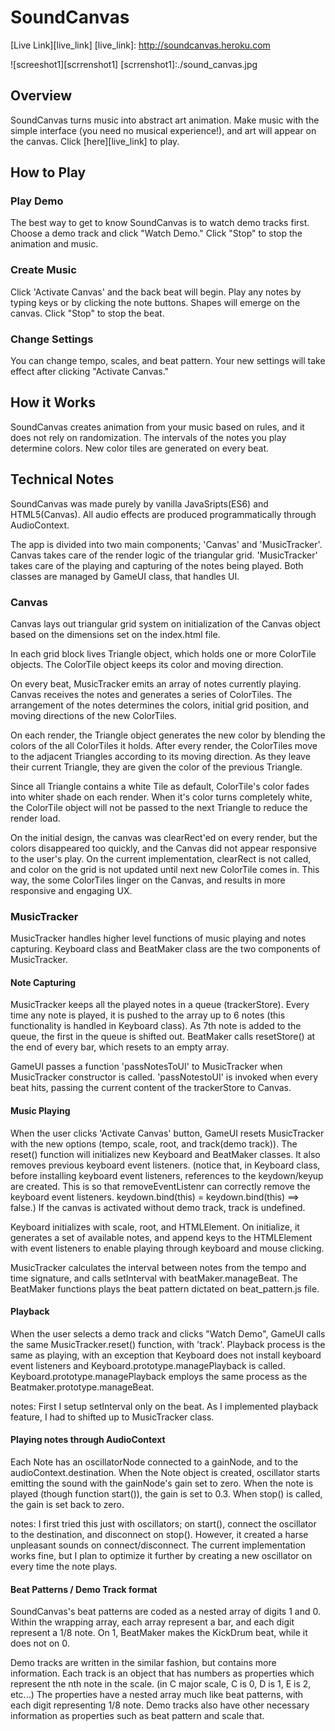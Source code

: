 # SoundCanvas
[Live Link][live_link]
[live_link]: http://soundcanvas.heroku.com

![screeshot1][scrrenshot1]
[scrrenshot1]:./sound_canvas.jpg

## Overview
SoundCanvas turns music into abstract art animation. Make music with the simple interface (you need no musical experience!), and art will appear on the canvas. Click [here][live_link] to play.

## How to Play
### Play Demo
The best way to get to know SoundCanvas is to watch demo tracks first. Choose a demo track and click "Watch Demo." Click "Stop" to stop the animation and music.
### Create Music
Click 'Activate Canvas' and the back beat will begin. Play any notes by typing keys or by clicking the note buttons. Shapes will emerge on the canvas. Click "Stop" to stop the beat.
### Change Settings
You can change tempo, scales, and beat pattern. Your new settings will take effect after clicking "Activate Canvas."

## How it Works
SoundCanvas creates animation from your music based on rules, and it does not rely on randomization. The intervals of the notes you play determine colors. New color tiles are generated on every beat.


## Technical Notes
SoundCanvas was made purely by vanilla JavaSripts(ES6) and HTML5(Canvas). All audio effects are produced programmatically through AudioContext.

The app is divided into two main components; 'Canvas' and 'MusicTracker'. Canvas takes care of the render logic of the triangular grid. 'MusicTracker' takes care of the playing and capturing of the notes being played. Both classes are managed by GameUI class, that handles UI.

### Canvas
Canvas lays out triangular grid system on initialization of the Canvas object based on the <canvas> dimensions set on the index.html file.

In each grid block lives Triangle object, which holds one or more ColorTile objects. The ColorTile object keeps its color and moving direction.

On every beat, MusicTracker emits an array of notes currently playing. Canvas receives the notes and generates a series of ColorTiles. The arrangement of the notes determines the colors, initial grid position, and moving directions of the new ColorTiles.

On each render, the Triangle object generates the new color by blending the colors of the all ColorTiles it holds. After every render, the ColorTiles move to the adjacent Triangles according to its moving direction. As they leave their current Triangle, they are given the color of the previous Triangle.

Since all Triangle contains a white Tile as default, ColorTile's color fades into whiter shade on each render. When it's color turns completely white, the ColorTile object will not be passed to the next Triangle to reduce the render load.

On the initial design, the canvas was clearRect'ed on every render, but the colors disappeared too quickly, and the Canvas did not appear responsive to the user's play. On the current implementation, clearRect is not called, and color on the grid is not updated until next new ColorTile comes in. This way, the some ColorTiles linger on the Canvas, and results in more responsive and engaging UX.


### MusicTracker

MusicTracker handles higher level functions of music playing and notes capturing. Keyboard class and BeatMaker class are the two components of MusicTracker.

#### Note Capturing
MusicTracker keeps all the played notes in a queue (trackerStore). Every time any note is played, it is pushed to the array up to 6 notes (this functionality is handled in Keyboard class). As 7th note is added to the queue, the first in the queue is shifted out. BeatMaker calls resetStore() at the end of every bar, which resets to an empty array.

GameUI passes a function 'passNotesToUI' to MusicTracker when MusicTracker constructor is called. 'passNotestoUI' is invoked when every beat hits, passing the current content of the trackerStore to Canvas.

#### Music Playing
When the user clicks 'Activate Canvas' button, GameUI resets MusicTracker with the new options (tempo, scale, root, and track(demo track)). The reset() function will initializes new Keyboard and BeatMaker classes. It also removes previous keyboard event listeners. (notice that, in Keyboard class, before installing keyboard event listeners, references to the keydown/keyup are created. This is so that removeEventListenr can correctly remove the keyboard event listeners. keydown.bind(this) = keydown.bind(this) ==> false.) If the canvas is activated without demo track, track is undefined.

Keyboard initializes with scale, root, and HTMLElement. On initialize, it generates a set of available notes, and append keys to the HTMLElement with event listeners to enable playing through keyboard and mouse clicking.

MusicTracker calculates the interval between notes from the tempo and time signature, and calls setInterval with beatMaker.manageBeat. The BeatMaker functions plays the beat pattern dictated on beat_pattern.js file.

#### Playback
When the user selects a demo track and clicks "Watch Demo", GameUI calls the same MusicTracker.reset() function, with 'track'. Playback process is the same as playing, with an exception that Keyboard does not install keyboard event listeners and Keyboard.prototype.managePlayback is called. Keyboard.prototype.managePlayback employs the same process as the Beatmaker.prototype.manageBeat.

notes:
First I setup setInterval only on the beat. As I implemented playback feature, I had to shifted up to MusicTracker class.

#### Playing notes through AudioContext
Each Note has an oscillatorNode connected to a gainNode, and to the audioContext.destination. When the Note object is created, oscillator starts emitting the sound with the gainNode's gain set to zero. When the note is played (though function start()), the gain is set to 0.3. When stop() is called, the gain is set back to zero.

notes:
I first tried this just with oscillators; on start(), connect the oscillator to the destination, and disconnect on stop(). However, it created a harse unpleasant sounds on connect/disconnect. The current implementation works fine, but I plan to optimize it further by creating a new oscillator on every time the note plays.

#### Beat Patterns / Demo Track format
SoundCanvas's beat patterns are coded as a nested array of digits 1 and 0. Within the wrapping array, each array represent a bar, and each digit represent a 1/8 note. On 1, BeatMaker makes the KickDrum beat, while it does not on 0.

Demo tracks are written in the similar fashion, but contains more information. Each track is an object that has numbers as properties which represent the nth note in the scale. (in C major scale, C is 0, D is 1, E is 2, etc...) The properties have a nested array much like beat patterns, with each digit representing 1/8 note. Demo tracks also have other necessary information as properties such as beat pattern and scale that.
